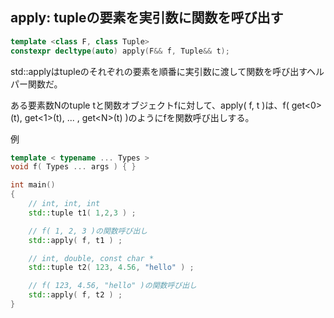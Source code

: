 ## apply: tupleの要素を実引数に関数を呼び出す

~~~c++
template <class F, class Tuple>
constexpr decltype(auto) apply(F&& f, Tuple&& t);
~~~

std::applyはtupleのそれぞれの要素を順番に実引数に渡して関数を呼び出すヘルパー関数だ。

ある要素数Nのtuple tと関数オブジェクトfに対して、apply( f, t )は、f( get\<0\>(t), get\<1\>(t), ... , get\<N\>(t) )のようにfを関数呼び出しする。

例

~~~cpp
template < typename ... Types >
void f( Types ... args ) { }

int main()
{
    // int, int, int
    std::tuple t1( 1,2,3 ) ;

    // f( 1, 2, 3 )の関数呼び出し
    std::apply( f, t1 ) ;

    // int, double, const char *
    std::tuple t2( 123, 4.56, "hello" ) ;

    // f( 123, 4.56, "hello" )の関数呼び出し
    std::apply( f, t2 ) ;
}
~~~
